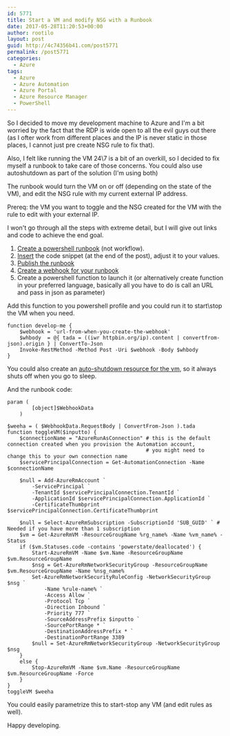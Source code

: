 ```yaml
---
id: 5771
title: Start a VM and modify NSG with a Runbook
date: 2017-05-28T11:20:53+00:00
author: rootilo
layout: post
guid: http://4c74356b41.com/post5771
permalink: /post5771
categories:
  - Azure
tags:
  - Azure
  - Azure Automation
  - Azure Portal
  - Azure Resource Manager
  - PowerShell
---
```

So I decided to move my development machine to Azure and I'm a bit worried by the fact that the RDP is wide open to all the evil guys out there (as I ofter work from different places and the IP is never static in those places, I cannot just pre create NSG rule to fix that).

Also, I felt like running the VM 24\7 is a bit of an overkill, so I decided to fix myself a runbook to take care of those concerns. You could also use autoshutdown as part of the solution (I'm using both)
  
The runbook would turn the VM on or off (depending on the state of the VM), and edit the NSG rule with my current external IP address.

Prereq: the VM you want to toggle and the NSG created for the VM with the rule to edit with your external IP.
  
I won't go through all the steps with extreme detail, but I will give out links and code to achieve the end goal.

  1. [Create a powershell runbook](https://docs.microsoft.com/en-us/azure/automation/automation-creating-importing-runbook) (not workflow).
  2. [Insert](https://docs.microsoft.com/en-us/azure/automation/automation-edit-textual-runbook) the code snippet (at the end of the post), adjust it to your values.
  3. [Publish the runbook](https://docs.microsoft.com/en-us/azure/automation/automation-creating-importing-runbook#to-publish-a-runbook-using-the-azure-portal)
  4. [Create a webhook for your runbook](https://docs.microsoft.com/en-us/azure/automation/automation-webhooks)
  5. Create a powershell function to launch it (or alternatively create function in your preferred language, basically all you have to do is call an URL and pass in json as parameter)

Add this function to you powershell profile and you could run it to start\stop the VM when you need.

```
function develop-me {
	$webhook = 'url-from-when-you-create-the-webhook'
	$whbody  = @{ tada = ((iwr httpbin.org/ip).content | convertfrom-json).origin } | ConvertTo-Json
	Invoke-RestMethod -Method Post -Uri $webhook -Body $whbody
}
```

You could also create an [auto-shutdown resource for the vm](http://4c74356b41.com/post5698), so it always shuts off when you go to sleep.

And the runbook code:

```
param (
        [object]$WebhookData
    )

$weeha = ( $WebhookData.RequestBody | ConvertFrom-Json ).tada
function toggleVM($inputto) {
    $connectionName = "AzureRunAsConnection" # this is the default connection created when you provision the Automation account,
                                             # you might need to change this to your own connection name
    $servicePrincipalConnection = Get-AutomationConnection -Name $connectionName         

    $null = Add-AzureRmAccount `
        -ServicePrincipal `
        -TenantId $servicePrincipalConnection.TenantId `
        -ApplicationId $servicePrincipalConnection.ApplicationId `
        -CertificateThumbprint $servicePrincipalConnection.CertificateThumbprint

    $null = Select-AzureRmSubscription -SubscriptionId 'SUB_GUID' ` # Needed if you have more than 1 subscription
    $vm = Get-AzureRmVM -ResourceGroupName %rg_name% -Name %vm_name% -Status
    if ($vm.Statuses.code -contains 'powerstate/deallocated') {
        Start-AzureRmVM -Name $vm.Name -ResourceGroupName $vm.ResourceGroupName
        $nsg = Get-AzureRmNetworkSecurityGroup -ResourceGroupName $vm.ResourceGroupName -Name %nsg_name%
        Set-AzureRmNetworkSecurityRuleConfig -NetworkSecurityGroup $nsg `
            -Name %rule-name% `
            -Access Allow `
            -Protocol Tcp `
            -Direction Inbound `
            -Priority 777 `
            -SourceAddressPrefix $inputto `
            -SourcePortRange * `
            -DestinationAddressPrefix * `
            -DestinationPortRange 3389
        $null = Set-AzureRmNetworkSecurityGroup -NetworkSecurityGroup $nsg
    }
    else {
        Stop-AzureRmVM -Name $vm.Name -ResourceGroupName $vm.ResourceGroupName -Force
    }
}
toggleVM $weeha
```

You could easily parametrize this to start-stop any VM (and edit rules as well).
  
Happy developing.
